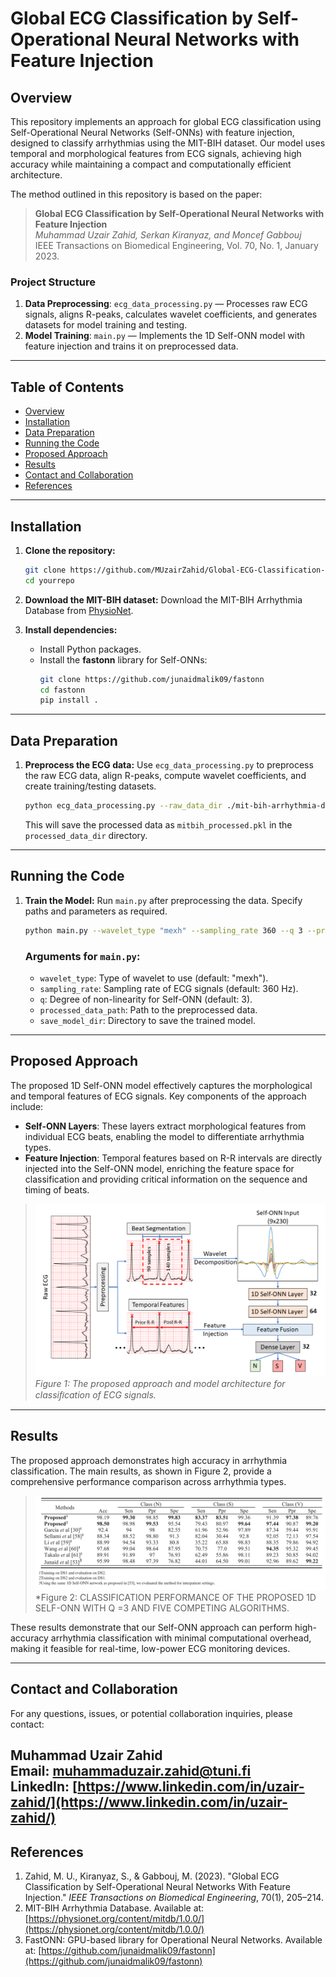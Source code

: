 # Global ECG Classification by Self-Operational Neural Networks with Feature Injection

## Overview

This repository implements an approach for global ECG classification using Self-Operational Neural Networks (Self-ONNs) with feature injection, designed to classify arrhythmias using the MIT-BIH dataset. Our model uses temporal and morphological features from ECG signals, achieving high accuracy while maintaining a compact and computationally efficient architecture.

The method outlined in this repository is based on the paper:
> **Global ECG Classification by Self-Operational Neural Networks with Feature Injection**  
> _Muhammad Uzair Zahid, Serkan Kiranyaz, and Moncef Gabbouj_  
> IEEE Transactions on Biomedical Engineering, Vol. 70, No. 1, January 2023.

### Project Structure
1. **Data Preprocessing**: `ecg_data_processing.py` — Processes raw ECG signals, aligns R-peaks, calculates wavelet coefficients, and generates datasets for model training and testing.
2. **Model Training**: `main.py` — Implements the 1D Self-ONN model with feature injection and trains it on preprocessed data.

---

## Table of Contents
- [Overview](#overview)
- [Installation](#installation)
- [Data Preparation](#data-preparation)
- [Running the Code](#running-the-code)
- [Proposed Approach](#proposed-approach)
- [Results](#results)
- [Contact and Collaboration](#contact-and-collaboration)
- [References](#references)

---

## Installation

1. **Clone the repository:**
   ```bash
   git clone https://github.com/MUzairZahid/Global-ECG-Classification-by-Self-Operational-Neural-Networks-With-Feature-Injection.git
   cd yourrepo
   ```

2. **Download the MIT-BIH dataset:**
   Download the MIT-BIH Arrhythmia Database from [PhysioNet](https://physionet.org/content/mitdb/1.0.0/).

3. **Install dependencies:**
   - Install Python packages.
   - Install the **fastonn** library for Self-ONNs:
     ```bash
     git clone https://github.com/junaidmalik09/fastonn
     cd fastonn
     pip install .
     ```

---

## Data Preparation

1. **Preprocess the ECG data:**
   Use `ecg_data_processing.py` to preprocess the raw ECG data, align R-peaks, compute wavelet coefficients, and create training/testing datasets.

   ```bash
   python ecg_data_processing.py --raw_data_dir ./mit-bih-arrhythmia-database-1.0.0 --processed_data_dir ./MITBIH_data_processed
   ```

   This will save the processed data as `mitbih_processed.pkl` in the `processed_data_dir` directory.

---

## Running the Code

1. **Train the Model:**
   Run `main.py` after preprocessing the data. Specify paths and parameters as required.
   ```bash
   python main.py --wavelet_type "mexh" --sampling_rate 360 --q 3 --processed_data_path ./MITBIH_data_processed/mitbih_processed.pkl --save_model_dir ./saved_models
   ```

   ### Arguments for `main.py`:
   - `wavelet_type`: Type of wavelet to use (default: "mexh").
   - `sampling_rate`: Sampling rate of ECG signals (default: 360 Hz).
   - `q`: Degree of non-linearity for Self-ONN (default: 3).
   - `processed_data_path`: Path to the preprocessed data.
   - `save_model_dir`: Directory to save the trained model.

---

## Proposed Approach

The proposed 1D Self-ONN model effectively captures the morphological and temporal features of ECG signals. Key components of the approach include:

- **Self-ONN Layers**: These layers extract morphological features from individual ECG beats, enabling the model to differentiate arrhythmia types.
- **Feature Injection**: Temporal features based on R-R intervals are directly injected into the Self-ONN model, enriching the feature space for classification and providing critical information on the sequence and timing of beats.

> ![Figure 1: Proposed Approach.](figures/proposed_approach.png) 
> *Figure 1: The proposed approach and model architecture for classiﬁcation of ECG signals.*

---

## Results

The proposed approach demonstrates high accuracy in arrhythmia classification. The main results, as shown in Figure 2, provide a comprehensive performance comparison across arrhythmia types.

> ![Figure 2: Classification Performance](figures/results.png)  
> *Figure 2: CLASSIFICATION PERFORMANCE OF THE PROPOSED 1D SELF-ONN WITH Q =3 AND FIVE COMPETING ALGORITHMS.

These results demonstrate that our Self-ONN approach can perform high-accuracy arrhythmia classification with minimal computational overhead, making it feasible for real-time, low-power ECG monitoring devices.

---

## Contact and Collaboration

For any questions, issues, or potential collaboration inquiries, please contact:

**Muhammad Uzair Zahid**  
Email: [muhammaduzair.zahid@tuni.fi](mailto:muhammaduzair.zahid@tuni.fi)  
LinkedIn: [https://www.linkedin.com/in/uzair-zahid/](https://www.linkedin.com/in/uzair-zahid/)
---


## References

1. Zahid, M. U., Kiranyaz, S., & Gabbouj, M. (2023). "Global ECG Classification by Self-Operational Neural Networks With Feature Injection." *IEEE Transactions on Biomedical Engineering*, 70(1), 205–214.
2. MIT-BIH Arrhythmia Database. Available at: [https://physionet.org/content/mitdb/1.0.0/](https://physionet.org/content/mitdb/1.0.0/)
3. FastONN: GPU-based library for Operational Neural Networks. Available at: [https://github.com/junaidmalik09/fastonn](https://github.com/junaidmalik09/fastonn)
